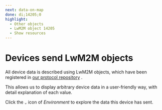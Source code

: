 ```yaml
---
next: data-on-map
done: di;14205;0
highlight:
  - Other objects
  - LwM2M object 14205
  - Show resources
---
```


# Devices send LwM2M objects

All device data is described using LwM2M objects, which have been registered in
[our protocol repository](https://github.com/hello-nrfcloud/proto-map) .

This allows us to display arbitrary device data in a user-friendly way, with
detail explanation of each value.

Click the `⌄` icon of _Environment_ to explore the data this device has sent.
